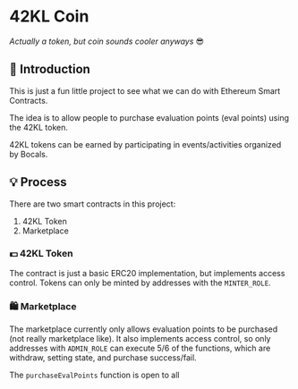 # 42KL Coin

_Actually a token, but coin sounds cooler anyways_ 😎

## 🚪 Introduction

This is just a fun little project to see what we can do with Ethereum Smart Contracts.

The idea is to allow people to purchase evaluation points (eval points) using the 42KL token.

42KL tokens can be earned by participating in events/activities organized by Bocals.

## 💡 Process

There are two smart contracts in this project:

1. 42KL Token
2. Marketplace

### 💵 42KL Token

The contract is just a basic ERC20 implementation, but implements access control. Tokens can only be minted by addresses with the `MINTER_ROLE`.

### 🛍 Marketplace

The marketplace currently only allows evaluation points to be purchased (not really marketplace like). It also implements access control, so only addresses with `ADMIN_ROLE` can execute 5/6 of the functions, which are withdraw, setting state, and purchase success/fail.

The `purchaseEvalPoints` function is open to all
